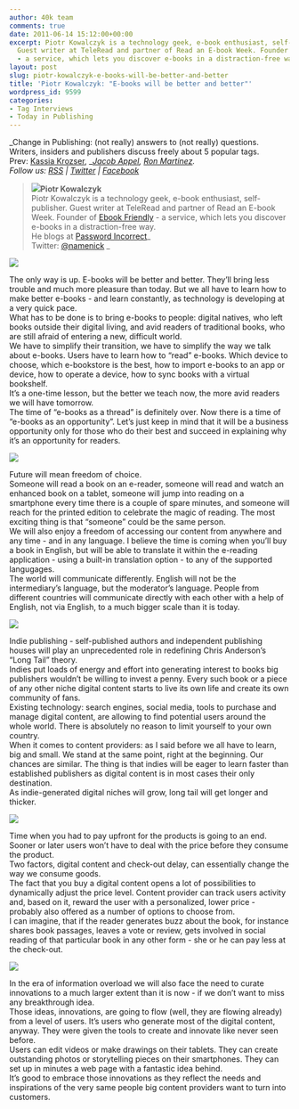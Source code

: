 ```yaml
---
author: 40k team
comments: true
date: 2011-06-14 15:12:00+00:00
excerpt: Piotr Kowalczyk is a technology geek, e-book enthusiast, self-publisher.
  Guest writer at TeleRead and partner of Read an E-book Week. Founder of Ebook Friendly
  - a service, which lets you discover e-books in a distraction-free way
layout: post
slug: piotr-kowalczyk-e-books-will-be-better-and-better
title: 'Piotr Kowalczyk: "E-books will be better and better"'
wordpress_id: 9599
categories:
- Tag Interviews
- Today in Publishing
---
```


_Change in Publishing: (not really) answers to (not really) questions.  
Writers, insiders and publishers discuss freely about 5 popular tags.  
Prev: [Kassia Krozser](http://www.40kbooks.com/?p=6519), __[Jacob Appel](../?p=4928), [Ron Martinez](http://www.40kbooks.com/?p=9145).  
Follow us: [RSS](../?feed=rss2) | [Twitter](http://twitter.com/#%21/40kBooks) | [Facebook](http://www.facebook.com/40kbooks)_

> [![](http://www.40kbooks.com/wp-content/uploads/Schermata-2011-06-14-a-15.29.481.png)](http://www.40kbooks.com/?attachment_id=9613)**Piotr Kowalczyk**  
Piotr Kowalczyk is a technology geek, e-book enthusiast, self-publisher. Guest writer at TeleRead and partner of Read an E-book Week. Founder of [Ebook Friendly](http://ebookfriendly.com) - a service, which lets you discover e-books in a distraction-free way.  
He blogs at [Password Incorrect](http://www.passwordincorrect.com)_  
Twitter: [@namenick](http://www.twitter.com/namenick) _

[![](http://www.40kbooks.com/wp-content/uploads/tagebook.jpg)](http://www.40kbooks.com/?attachment_id=4810)

The only way is up. E-books will be better and better. They’ll bring less trouble and much more pleasure than today. But we all have to learn how to make better e-books - and learn constantly, as technology is developing at a very quick pace.  
What has to be done is to bring e-books to people: digital natives, who left books outside their digital living, and avid readers of traditional books, who are still afraid of entering a new, difficult world.  
We have to simplify their transition, we have to simplify the way we talk about e-books. Users have to learn how to “read” e-books. Which device to choose, which e-bookstore is the best, how to import e-books to an app or device, how to operate a device, how to sync books with a virtual bookshelf.  
It’s a one-time lesson, but the better we teach now, the more avid readers we will have tomorrow.  
The time of “e-books as a thread” is definitely over. Now there is a time of “e-books as an opportunity”. Let’s just keep in mind that it will be a business opportunity only for those who do their best and succeed in explaining why it’s an opportunity for readers.

[![](http://www.40kbooks.com/wp-content/uploads/tag-future.jpg)](http://www.40kbooks.com/?attachment_id=4815)

Future will mean freedom of choice.  
Someone will read a book on an e-reader, someone will read and watch an enhanced book on a tablet, someone will jump into reading on a smartphone every time there is a couple of spare minutes, and someone will reach for the printed edition to celebrate the magic of reading. The most exciting thing is that “someone” could be the same person.  
We will also enjoy a freedom of accessing our content from anywhere and any time - and in any language. I believe the time is coming when you’ll buy a book in English, but will be able to translate it within the e-reading application - using a built-in translation option - to any of the supported langugages.  
The world will communicate differently. English will not be the intermediary’s language, but the moderator’s language. People from different countries will communicate directly with each other with a help of English, not via English, to a much bigger scale than it is today.

[![](http://www.40kbooks.com/wp-content/uploads/tag-indie.jpg)](http://www.40kbooks.com/?attachment_id=4818)

Indie publishing - self-published authors and independent publishing houses will play an unprecedented role in redefining Chris Anderson’s “Long Tail” theory.  
Indies put loads of energy and effort into generating interest to books big publishers wouldn’t be willing to invest a penny. Every such book or a piece of any other niche digital content starts to live its own life and create its own community of fans.  
Existing technology: search engines, social media, tools to purchase and manage digital content, are allowing to find potential users around the whole world. There is absolutely no reason to limit yourself to your own country.  
When it comes to content providers: as I said before we all have to learn, big and small. We stand at the same point, right at the beginning. Our chances are similar. The thing is that indies will be eager to learn faster than established publishers as digital content is in most cases their only destination.  
As indie-generated digital niches will grow, long tail will get longer and thicker.

[![](http://www.40kbooks.com/wp-content/uploads/tag-prices.jpg)](http://www.40kbooks.com/?attachment_id=4821)

Time when you had to pay upfront for the products is going to an end. Sooner or later users won’t have to deal with the price before they consume the product.  
Two factors, digital content and check-out delay, can essentially change the way we consume goods.  
The fact that you buy a digital content opens a lot of possibilities to dynamically adjust the price level. Content provider can track users activity and, based on it, reward the user with a personalized, lower price - probably also offered as a number of options to choose from.  
I can imagine, that if the reader generates buzz about the book, for instance shares book passages, leaves a vote or review, gets involved in social reading of that particular book in any other form - she or he can pay less at the check-out.

[![](http://www.40kbooks.com/wp-content/uploads/tag-innovation.jpg)](http://www.40kbooks.com/?attachment_id=4828)

In the era of information overload we will also face the need to curate innovations to a much larger extent than it is now - if we don’t want to miss any breakthrough idea.  
Those ideas, innovations, are going to flow (well, they are flowing already) from a level of users. It’s users who generate most of the digital content, anyway. They were given the tools to create and innovate like never seen before.  
Users can edit videos or make drawings on their tablets. They can create outstanding photos or storytelling pieces on their smartphones. They can set up in minutes a web page with a fantastic idea behind.  
It’s good to embrace those innovations as they reflect the needs and inspirations of the very same people big content providers want to turn into customers.
